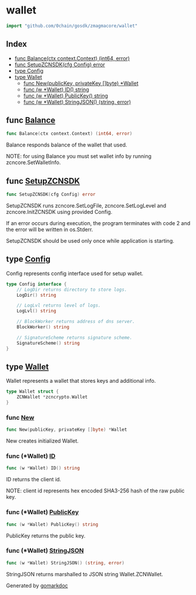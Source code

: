 <!-- Code generated by gomarkdoc. DO NOT EDIT -->

# wallet

```go
import "github.com/0chain/gosdk/zmagmacore/wallet"
```

## Index

- [func Balance\(ctx context.Context\) \(int64, error\)](<#Balance>)
- [func SetupZCNSDK\(cfg Config\) error](<#SetupZCNSDK>)
- [type Config](<#Config>)
- [type Wallet](<#Wallet>)
  - [func New\(publicKey, privateKey \[\]byte\) \*Wallet](<#New>)
  - [func \(w \*Wallet\) ID\(\) string](<#Wallet.ID>)
  - [func \(w \*Wallet\) PublicKey\(\) string](<#Wallet.PublicKey>)
  - [func \(w \*Wallet\) StringJSON\(\) \(string, error\)](<#Wallet.StringJSON>)


<a name="Balance"></a>
## func [Balance](<https://github.com/0chain/gosdk/blob/doc/initial/zmagmacore/wallet/balance.go#L21>)

```go
func Balance(ctx context.Context) (int64, error)
```

Balance responds balance of the wallet that used.

NOTE: for using Balance you must set wallet info by running zcncore.SetWalletInfo.

<a name="SetupZCNSDK"></a>
## func [SetupZCNSDK](<https://github.com/0chain/gosdk/blob/doc/initial/zmagmacore/wallet/setup.go#L13>)

```go
func SetupZCNSDK(cfg Config) error
```

SetupZCNSDK runs zcncore.SetLogFile, zcncore.SetLogLevel and zcncore.InitZCNSDK using provided Config.

If an error occurs during execution, the program terminates with code 2 and the error will be written in os.Stderr.

SetupZCNSDK should be used only once while application is starting.

<a name="Config"></a>
## type [Config](<https://github.com/0chain/gosdk/blob/doc/initial/zmagmacore/wallet/types.go#L5-L17>)

Config represents config interface used for setup wallet.

```go
type Config interface {
    // LogDir returns directory to store logs.
    LogDir() string

    // LogLvl returns level of logs.
    LogLvl() string

    // BlockWorker returns address of dns server.
    BlockWorker() string

    // SignatureScheme returns signature scheme.
    SignatureScheme() string
}
```

<a name="Wallet"></a>
## type [Wallet](<https://github.com/0chain/gosdk/blob/doc/initial/zmagmacore/wallet/wallet.go#L13-L15>)

Wallet represents a wallet that stores keys and additional info.

```go
type Wallet struct {
    ZCNWallet *zcncrypto.Wallet
}
```

<a name="New"></a>
### func [New](<https://github.com/0chain/gosdk/blob/doc/initial/zmagmacore/wallet/wallet.go#L19>)

```go
func New(publicKey, privateKey []byte) *Wallet
```

New creates initialized Wallet.

<a name="Wallet.ID"></a>
### func \(\*Wallet\) [ID](<https://github.com/0chain/gosdk/blob/doc/initial/zmagmacore/wallet/wallet.go#L46>)

```go
func (w *Wallet) ID() string
```

ID returns the client id.

NOTE: client id represents hex encoded SHA3\-256 hash of the raw public key.

<a name="Wallet.PublicKey"></a>
### func \(\*Wallet\) [PublicKey](<https://github.com/0chain/gosdk/blob/doc/initial/zmagmacore/wallet/wallet.go#L39>)

```go
func (w *Wallet) PublicKey() string
```

PublicKey returns the public key.

<a name="Wallet.StringJSON"></a>
### func \(\*Wallet\) [StringJSON](<https://github.com/0chain/gosdk/blob/doc/initial/zmagmacore/wallet/wallet.go#L51>)

```go
func (w *Wallet) StringJSON() (string, error)
```

StringJSON returns marshalled to JSON string Wallet.ZCNWallet.

Generated by [gomarkdoc](<https://github.com/princjef/gomarkdoc>)
